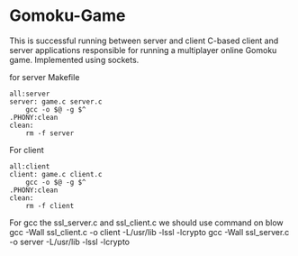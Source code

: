 # Gomoku-Game
This is successful running between server and client
C-based client and server applications responsible for running a multiplayer online Gomoku game. Implemented using sockets.


for server Makefile
```.PHONY:all
all:server 
server: game.c server.c 
	gcc -o $@ -g $^
.PHONY:clean
clean:
	rm -f server
```

For client

```.PHONY:all
all:client
client: game.c client.c
	gcc -o $@ -g $^
.PHONY:clean
clean:
	rm -f client
```


For gcc the ssl_server.c and ssl_client.c we should use command on blow
gcc -Wall ssl_client.c -o client -L/usr/lib -lssl -lcrypto
gcc -Wall ssl_server.c -o server -L/usr/lib -lssl -lcrypto
